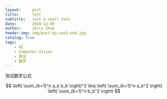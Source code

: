 ```yaml
---
layout:     post
title:      Test
subtitle:   Just a small test
date:       2018-12-09
author:     Jerry Zhao
header-img: img/post-bg-ios9-web.jpg
catalog: true
tags:
    - AI
    - Computer Vision
    - 算法
    - 数学
---
```


测试数学公式


$$
\left( \sum_{k=1}^n a_k b_k \right)^2 \leq \left( \sum_{k=1}^n a_k^2 \right) \left( \sum_{k=1}^n b_k^2 \right)
$$
